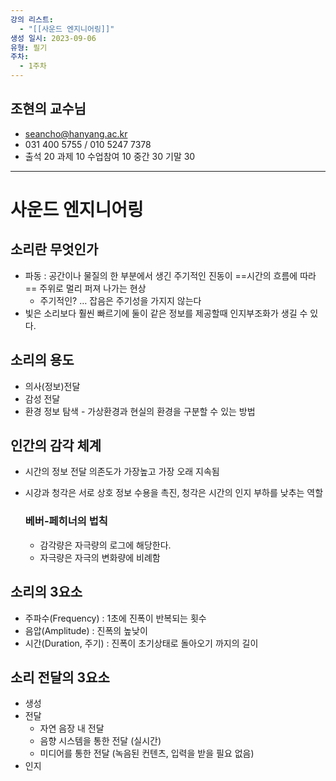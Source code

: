 ```yaml
---
강의 리스트:
  - "[[사운드 엔지니어링]]"
생성 일시: 2023-09-06
유형: 필기
주차:
  - 1주차
---
```

## 조현의 교수님

- seancho@hanyang.ac.kr
- 031 400 5755 / 010 5247 7378
- 출석 20 과제 10 수업참여 10 중간 30 기말 30

---

  

# 사운드 엔지니어링

## 소리란 무엇인가

- 파동 : 공간이나 물질의 한 부분에서 생긴 주기적인 진동이 ==시간의 흐름에 따라== 주위로 멀리 퍼져 나가는 현상
    - 주기적인? … 잡음은 주기성을 가지지 않는다
- 빛은 소리보다 훨씬 빠르기에 둘이 같은 정보를 제공할때 인지부조화가 생길 수 있다.

  

## 소리의 용도

- 의사(정보)전달
- 감성 전달
- 환경 정보 탐색 - 가상환경과 현실의 환경을 구분할 수 있는 방법

  

## 인간의 감각 체계

- 시간의 정보 전달 의존도가 가장높고 가장 오래 지속됨
- 시강과 청각은 서로 상호 정보 수용을 촉진, 청각은 시간의 인지 부하를 낮추는 역할
    
    ### 베버-페히너의 법칙
    
    - 감각량은 자극량의 로그에 해당한다.
    - 자극량은 자극의 변화량에 비례함

  

## 소리의 3요소

- 주파수(Frequency) : 1초에 진폭이 반복되는 횟수
- 음압(Amplitude) : 진폭의 높낮이
- 시간(Duration, 주기) : 진폭이 초기상태로 돌아오기 까지의 길이

  

## 소리 전달의 3요소

- 생성
- 전달
    - 자연 음장 내 전달
    - 음향 시스템을 통한 전달 (실시간)
    - 미디어를 통한 전달 (녹음된 컨텐츠, 입력을 받을 필요 없음)
- 인지